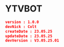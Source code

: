 # YTVBOT
```json
version : 1.0.0
devNick : Colt
createDate : 23.05.25
updateDate : 23.05.25
devVersion : V3.05.25.01

```
